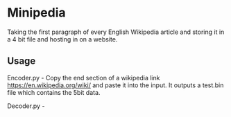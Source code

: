 # Minipedia
Taking the first paragraph of every English Wikipedia article and storing it in a 4 bit file and hosting in on a website.

## Usage

Encoder.py - Copy the end section of a wikipedia link https://en.wikipedia.org/wiki/<this bit> and paste it into the input. It outputs a test.bin file which contains the 5bit data.

Decoder.py - 
